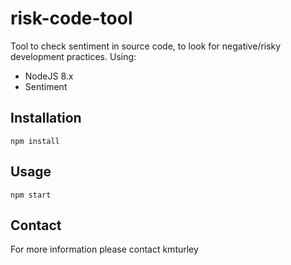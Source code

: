 # risk-code-tool

Tool to check sentiment in source code, to look for negative/risky development practices. Using:

* NodeJS 8.x
* Sentiment

## Installation

    npm install

## Usage

    npm start

## Contact

For more information please contact kmturley
